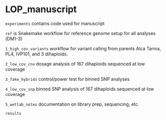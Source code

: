 # LOP_manuscript

```experiments``` contains code used for manuscript

```ref``` is Snakemake workflow for reference genome setup for all analyses (DM1-3)

```1_high_cov_variants``` workflow for variant calling from parents Alca Tarma, PL4, IVP101,
and 3 dihaploids.

```2_low_cov_cnv``` dosage analysis of 167 dihaploids sequenced at low coverage

```3_fake_hybrids``` control/power test for binned SNP analyses

```4_low_cov_snp``` binned SNP analysis of 167 dihaploids sequenced at low coverage

```5_wetlab_notes``` documentation on library prep, sequencing, etc.

```results```
